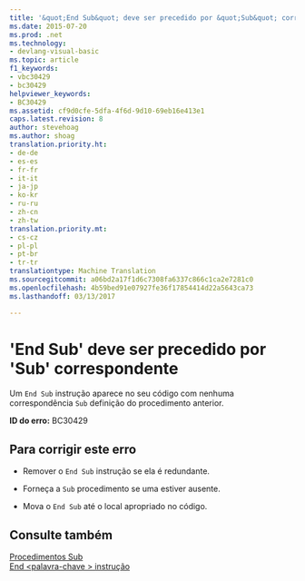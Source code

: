 ```yaml
---
title: '&quot;End Sub&quot; deve ser precedido por &quot;Sub&quot; correspondente | Documentos do Microsoft'
ms.date: 2015-07-20
ms.prod: .net
ms.technology:
- devlang-visual-basic
ms.topic: article
f1_keywords:
- vbc30429
- bc30429
helpviewer_keywords:
- BC30429
ms.assetid: cf9d0cfe-5dfa-4f6d-9d10-69eb16e413e1
caps.latest.revision: 8
author: stevehoag
ms.author: shoag
translation.priority.ht:
- de-de
- es-es
- fr-fr
- it-it
- ja-jp
- ko-kr
- ru-ru
- zh-cn
- zh-tw
translation.priority.mt:
- cs-cz
- pl-pl
- pt-br
- tr-tr
translationtype: Machine Translation
ms.sourcegitcommit: a06bd2a17f1d6c7308fa6337c866c1ca2e7281c0
ms.openlocfilehash: 4b59bed91e07927fe36f17854414d22a5643ca73
ms.lasthandoff: 03/13/2017

---
```

# <a name="39end-sub39-must-be-preceded-by-a-matching-39sub39"></a>'End Sub' deve ser precedido por 'Sub' correspondente
Um `End Sub` instrução aparece no seu código com nenhuma correspondência `Sub` definição do procedimento anterior.  
  
 **ID do erro:** BC30429  
  
## <a name="to-correct-this-error"></a>Para corrigir este erro  
  
-   Remover o `End Sub` instrução se ela é redundante.  
  
-   Forneça a `Sub` procedimento se uma estiver ausente.  
  
-   Mova o `End Sub` até o local apropriado no código.  
  
## <a name="see-also"></a>Consulte também  
 [Procedimentos Sub](../../visual-basic/programming-guide/language-features/procedures/sub-procedures.md)   
 [End \<palavra-chave > instrução](../../visual-basic/language-reference/statements/end-keyword-statement.md)

